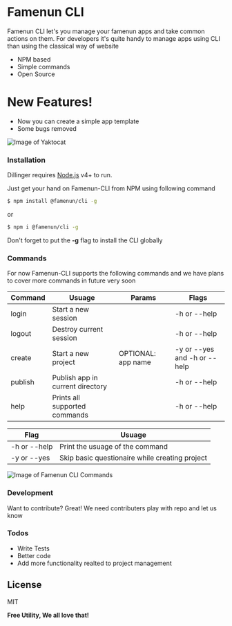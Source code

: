 
# Famenun CLI

Famenun CLI let's you manage your famenun apps and take common actions on them. For developers it's quite handy to manage apps using CLI than using the classical way of website

  - NPM based
  - Simple commands
  - Open Source

# New Features!

  - Now you can create a simple app template
  - Some bugs removed

![Image of Yaktocat](https://firebasestorage.googleapis.com/v0/b/famenun-2943.appspot.com/o/common%2Fimageedit_3_9142314958.png?alt=media&token=1d0a80c8-51bb-4256-a56f-6c2811435b1a)

### Installation

Dillinger requires [Node.js](https://nodejs.org/) v4+ to run.

Just get your hand on Famenun-CLI from NPM using following command

```sh
$ npm install @famenun/cli -g
```
or
```sh
$ npm i @famenun/cli -g
```

Don't forget to put the **-g** flag to install the CLI globally

### Commands

For now Famenun-CLI supports the following commands and we have plans to cover more commands in future very soon

| Command | Usuage | Params | Flags |
| ------ | ------ | ------ | ------ |
| login | Start a new session | | -h or --help|
| logout | Destroy current session | | -h or --help |
| create | Start a new project | OPTIONAL: app name |-y or --yes and -h or --help |
| publish | Publish app in current directory | | -h or --help |
| help | Prints all supported commands | | -h or --help |

| Flag | Usuage |
| ------ | ------ | 
| -h or --help | Print the usuage of the command |
| -y or --yes | Skip basic questionaire while creating project | 

![Image of Famenun CLI Commands](https://firebasestorage.googleapis.com/v0/b/famenun-2943.appspot.com/o/common%2Fimageedit_1_8783334224.png?alt=media&token=2e756664-4dad-480f-b34f-16ee866be7ba)

### Development

Want to contribute? Great!
We need contributers
play with repo and let us know

### Todos

 - Write Tests
 - Better code
 - Add more functionality realted to project management

License
----

MIT


**Free Utility, We all love that!**
